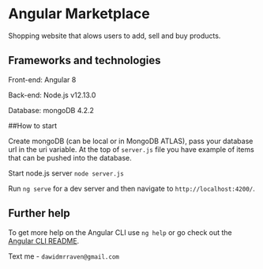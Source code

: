 # Angular Marketplace

Shopping website that alows users to add, sell and buy products. 



## Frameworks and technologies

Front-end: Angular 8

Back-end: Node.js v12.13.0

Database: mongoDB 4.2.2

##How to start

Create mongoDB (can be local or in MongoDB ATLAS), pass your database url in the uri variable. At the top of `server.js` file you
have example of items that can be pushed into the database.

Start node.js server `node server.js`

Run `ng serve` for a dev server and then navigate to `http://localhost:4200/`.

## Further help

To get more help on the Angular CLI use `ng help` or go check out the [Angular CLI README](https://github.com/angular/angular-cli/blob/master/README.md).

Text me - `dawidmrraven@gmail.com`
